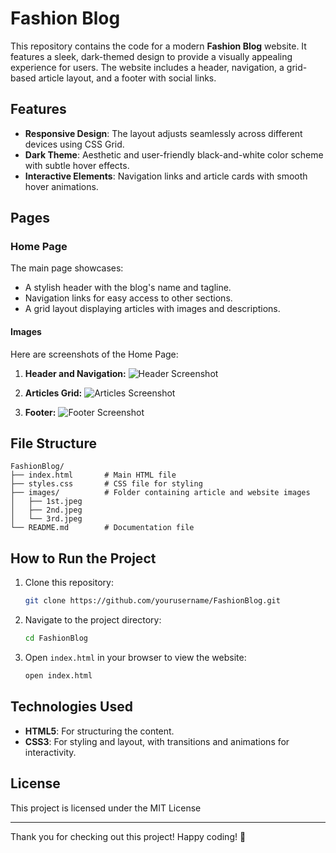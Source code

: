 # Fashion Blog

This repository contains the code for a modern **Fashion Blog** website. It features a sleek, dark-themed design to provide a visually appealing experience for users. The website includes a header, navigation, a grid-based article layout, and a footer with social links.

## Features

- **Responsive Design**: The layout adjusts seamlessly across different devices using CSS Grid.
- **Dark Theme**: Aesthetic and user-friendly black-and-white color scheme with subtle hover effects.
- **Interactive Elements**: Navigation links and article cards with smooth hover animations.

## Pages

### Home Page
The main page showcases:
- A stylish header with the blog's name and tagline.
- Navigation links for easy access to other sections.
- A grid layout displaying articles with images and descriptions.

#### Images
Here are screenshots of the Home Page:

1. **Header and Navigation:**
   ![Header Screenshot](./images/header.png)

2. **Articles Grid:**
   ![Articles Screenshot](./images/articles.png)

3. **Footer:**
   ![Footer Screenshot](./images/footer.png)

## File Structure

```
FashionBlog/
├── index.html       # Main HTML file
├── styles.css       # CSS file for styling
├── images/          # Folder containing article and website images
│   ├── 1st.jpeg
│   ├── 2nd.jpeg
│   └── 3rd.jpeg
└── README.md        # Documentation file
```

## How to Run the Project

1. Clone this repository:
   ```bash
   git clone https://github.com/yourusername/FashionBlog.git
   ```

2. Navigate to the project directory:
   ```bash
   cd FashionBlog
   ```

3. Open `index.html` in your browser to view the website:
   ```bash
   open index.html
   ```

## Technologies Used

- **HTML5**: For structuring the content.
- **CSS3**: For styling and layout, with transitions and animations for interactivity.

## License

This project is licensed under the MIT License 

---

Thank you for checking out this project! Happy coding! 🎨

